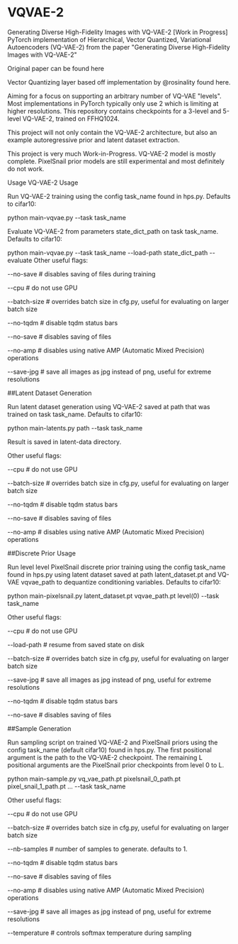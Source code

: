 # VQVAE-2
Generating Diverse High-Fidelity Images with VQ-VAE-2 [Work in Progress]
PyTorch implementation of Hierarchical, Vector Quantized, Variational Autoencoders (VQ-VAE-2) from the paper "Generating Diverse High-Fidelity Images with VQ-VAE-2"

Original paper can be found here

Vector Quantizing layer based off implementation by @rosinality found here.

Aiming for a focus on supporting an arbitrary number of VQ-VAE "levels". Most implementations in PyTorch typically only use 2 which is limiting at higher resolutions. This repository contains checkpoints for a 3-level and 5-level VQ-VAE-2, trained on FFHQ1024.

This project will not only contain the VQ-VAE-2 architecture, but also an example autoregressive prior and latent dataset extraction.

This project is very much Work-in-Progress. VQ-VAE-2 model is mostly complete. PixelSnail prior models are still experimental and most definitely do not work.

Usage
VQ-VAE-2 Usage

Run VQ-VAE-2 training using the config task_name found in hps.py. Defaults to cifar10:

python main-vqvae.py --task task_name

Evaluate VQ-VAE-2 from parameters state_dict_path on task task_name. Defaults to cifar10:

python main-vqvae.py --task task_name --load-path state_dict_path --evaluate
Other useful flags:

--no-save       # disables saving of files during training

--cpu           # do not use GPU

--batch-size    # overrides batch size in cfg.py, useful for evaluating on larger batch size

--no-tqdm       # disable tqdm status bars

--no-save       # disables saving of files

--no-amp        # disables using native AMP (Automatic Mixed Precision) operations

--save-jpg      # save all images as jpg instead of png, useful for extreme resolutions

##Latent Dataset Generation

Run latent dataset generation using VQ-VAE-2 saved at path that was trained on task task_name. Defaults to cifar10:

python main-latents.py path --task task_name

Result is saved in latent-data directory.

Other useful flags:

--cpu           # do not use GPU

--batch-size    # overrides batch size in cfg.py, useful for evaluating on larger batch size

--no-tqdm       # disable tqdm status bars

--no-save       # disables saving of files

--no-amp        # disables using native AMP (Automatic Mixed Precision) operations

##Discrete Prior Usage

Run level level PixelSnail discrete prior training using the config task_name found in hps.py using latent dataset saved at path 
latent_dataset.pt and VQ-VAE vqvae_path to dequantize conditioning variables. Defaults to cifar10:

python main-pixelsnail.py latent_dataset.pt vqvae_path.pt level(0) --task task_name

Other useful flags:

--cpu           # do not use GPU

--load-path     # resume from saved state on disk

--batch-size    # overrides batch size in cfg.py, useful for evaluating on larger batch size

--save-jpg      # save all images as jpg instead of png, useful for extreme resolutions

--no-tqdm       # disable tqdm status bars

--no-save       # disables saving of files

##Sample Generation

Run sampling script on trained VQ-VAE-2 and PixelSnail priors using the config task_name (default cifar10) found in hps.py. The first positional argument is the path to the VQ-VAE-2 checkpoint. The remaining L positional arguments are the PixelSnail prior checkpoints from level 0 to L.

python main-sample.py vq_vae_path.pt pixelsnail_0_path.pt pixel_snail_1_path.pt ... --task task_name

Other useful flags:

--cpu           # do not use GPU

--batch-size    # overrides batch size in cfg.py, useful for evaluating on larger batch size

--nb-samples    # number of samples to generate. defaults to 1.

--no-tqdm       # disable tqdm status bars

--no-save       # disables saving of files

--no-amp        # disables using native AMP (Automatic Mixed Precision) operations

--save-jpg      # save all images as jpg instead of png, useful for extreme resolutions

--temperature   # controls softmax temperature during sampling
